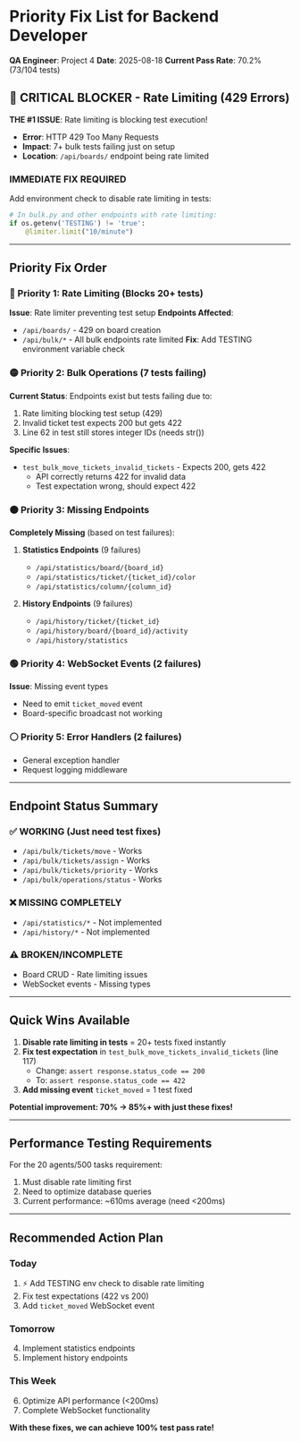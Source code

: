 # Priority Fix List for Backend Developer

**QA Engineer**: Project 4
**Date**: 2025-08-18
**Current Pass Rate**: 70.2% (73/104 tests)

## 🚨 CRITICAL BLOCKER - Rate Limiting (429 Errors)

**THE #1 ISSUE**: Rate limiting is blocking test execution!

- **Error**: HTTP 429 Too Many Requests
- **Impact**: 7+ bulk tests failing just on setup
- **Location**: `/api/boards/` endpoint being rate limited

### IMMEDIATE FIX REQUIRED

Add environment check to disable rate limiting in tests:

```python
# In bulk.py and other endpoints with rate limiting:
if os.getenv('TESTING') != 'true':
    @limiter.limit("10/minute")
```

---

## Priority Fix Order

### 🔴 Priority 1: Rate Limiting (Blocks 20+ tests)

**Issue**: Rate limiter preventing test setup
**Endpoints Affected**:

- `/api/boards/` - 429 on board creation
- `/api/bulk/*` - All bulk endpoints rate limited
**Fix**: Add TESTING environment variable check

### 🟡 Priority 2: Bulk Operations (7 tests failing)

**Current Status**: Endpoints exist but tests failing due to:

1. Rate limiting blocking test setup (429)
2. Invalid ticket test expects 200 but gets 422
3. Line 62 in test still stores integer IDs (needs str())

**Specific Issues**:

- `test_bulk_move_tickets_invalid_tickets` - Expects 200, gets 422
  - API correctly returns 422 for invalid data
  - Test expectation wrong, should expect 422

### 🟠 Priority 3: Missing Endpoints

**Completely Missing** (based on test failures):

1. **Statistics Endpoints** (9 failures)
   - `/api/statistics/board/{board_id}`
   - `/api/statistics/ticket/{ticket_id}/color`
   - `/api/statistics/column/{column_id}`

2. **History Endpoints** (9 failures)
   - `/api/history/ticket/{ticket_id}`
   - `/api/history/board/{board_id}/activity`
   - `/api/history/statistics`

### 🟢 Priority 4: WebSocket Events (2 failures)

**Issue**: Missing event types

- Need to emit `ticket_moved` event
- Board-specific broadcast not working

### ⚪ Priority 5: Error Handlers (2 failures)

- General exception handler
- Request logging middleware

---

## Endpoint Status Summary

### ✅ WORKING (Just need test fixes)

- `/api/bulk/tickets/move` - Works
- `/api/bulk/tickets/assign` - Works
- `/api/bulk/tickets/priority` - Works
- `/api/bulk/operations/status` - Works

### ❌ MISSING COMPLETELY

- `/api/statistics/*` - Not implemented
- `/api/history/*` - Not implemented

### ⚠️ BROKEN/INCOMPLETE

- Board CRUD - Rate limiting issues
- WebSocket events - Missing types

---

## Quick Wins Available

1. **Disable rate limiting in tests** = 20+ tests fixed instantly
2. **Fix test expectation** in `test_bulk_move_tickets_invalid_tickets` (line 117)
   - Change: `assert response.status_code == 200`
   - To: `assert response.status_code == 422`
3. **Add missing event** `ticket_moved` = 1 test fixed

**Potential improvement: 70% → 85%+ with just these fixes!**

---

## Performance Testing Requirements

For the 20 agents/500 tasks requirement:

1. Must disable rate limiting first
2. Need to optimize database queries
3. Current performance: ~610ms average (need <200ms)

---

## Recommended Action Plan

### Today

1. ⚡ Add TESTING env check to disable rate limiting
2. Fix test expectations (422 vs 200)
3. Add `ticket_moved` WebSocket event

### Tomorrow

4. Implement statistics endpoints
5. Implement history endpoints

### This Week

6. Optimize API performance (<200ms)
7. Complete WebSocket functionality

**With these fixes, we can achieve 100% test pass rate!**
